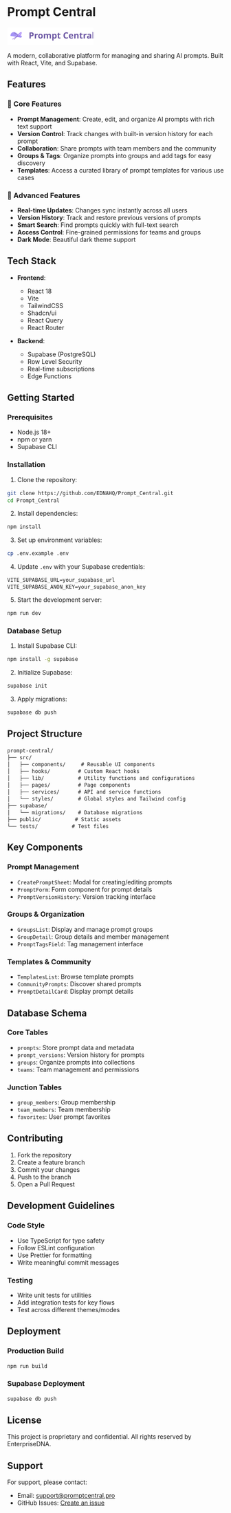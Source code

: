 # Prompt Central

<img src="public/logo.svg" alt="Prompt Central Logo" width="200"/>

A modern, collaborative platform for managing and sharing AI prompts. Built with React, Vite, and Supabase.

## Features

### 🎯 Core Features
- **Prompt Management**: Create, edit, and organize AI prompts with rich text support
- **Version Control**: Track changes with built-in version history for each prompt
- **Collaboration**: Share prompts with team members and the community
- **Groups & Tags**: Organize prompts into groups and add tags for easy discovery
- **Templates**: Access a curated library of prompt templates for various use cases

### 💫 Advanced Features
- **Real-time Updates**: Changes sync instantly across all users
- **Version History**: Track and restore previous versions of prompts
- **Smart Search**: Find prompts quickly with full-text search
- **Access Control**: Fine-grained permissions for teams and groups
- **Dark Mode**: Beautiful dark theme support

## Tech Stack

- **Frontend**:
  - React 18
  - Vite
  - TailwindCSS
  - Shadcn/ui
  - React Query
  - React Router

- **Backend**:
  - Supabase (PostgreSQL)
  - Row Level Security
  - Real-time subscriptions
  - Edge Functions

## Getting Started

### Prerequisites
- Node.js 18+
- npm or yarn
- Supabase CLI

### Installation

1. Clone the repository:
```bash
git clone https://github.com/EDNAHQ/Prompt_Central.git
cd Prompt_Central
```

2. Install dependencies:
```bash
npm install
```

3. Set up environment variables:
```bash
cp .env.example .env
```

4. Update `.env` with your Supabase credentials:
```
VITE_SUPABASE_URL=your_supabase_url
VITE_SUPABASE_ANON_KEY=your_supabase_anon_key
```

5. Start the development server:
```bash
npm run dev
```

### Database Setup

1. Install Supabase CLI:
```bash
npm install -g supabase
```

2. Initialize Supabase:
```bash
supabase init
```

3. Apply migrations:
```bash
supabase db push
```

## Project Structure

```
prompt-central/
├── src/
│   ├── components/     # Reusable UI components
│   ├── hooks/         # Custom React hooks
│   ├── lib/           # Utility functions and configurations
│   ├── pages/         # Page components
│   ├── services/      # API and service functions
│   └── styles/        # Global styles and Tailwind config
├── supabase/
│   └── migrations/    # Database migrations
├── public/           # Static assets
└── tests/           # Test files
```

## Key Components

### Prompt Management
- `CreatePromptSheet`: Modal for creating/editing prompts
- `PromptForm`: Form component for prompt details
- `PromptVersionHistory`: Version tracking interface

### Groups & Organization
- `GroupsList`: Display and manage prompt groups
- `GroupDetail`: Group details and member management
- `PromptTagsField`: Tag management interface

### Templates & Community
- `TemplatesList`: Browse template prompts
- `CommunityPrompts`: Discover shared prompts
- `PromptDetailCard`: Display prompt details

## Database Schema

### Core Tables
- `prompts`: Store prompt data and metadata
- `prompt_versions`: Version history for prompts
- `groups`: Organize prompts into collections
- `teams`: Team management and permissions

### Junction Tables
- `group_members`: Group membership
- `team_members`: Team membership
- `favorites`: User prompt favorites

## Contributing

1. Fork the repository
2. Create a feature branch
3. Commit your changes
4. Push to the branch
5. Open a Pull Request

## Development Guidelines

### Code Style
- Use TypeScript for type safety
- Follow ESLint configuration
- Use Prettier for formatting
- Write meaningful commit messages

### Testing
- Write unit tests for utilities
- Add integration tests for key flows
- Test across different themes/modes

## Deployment

### Production Build
```bash
npm run build
```

### Supabase Deployment
```bash
supabase db push
```

## License

This project is proprietary and confidential. All rights reserved by EnterpriseDNA.

## Support

For support, please contact:
- Email: support@promptcentral.pro
- GitHub Issues: [Create an issue](https://github.com/EDNAHQ/Prompt_Central/issues)